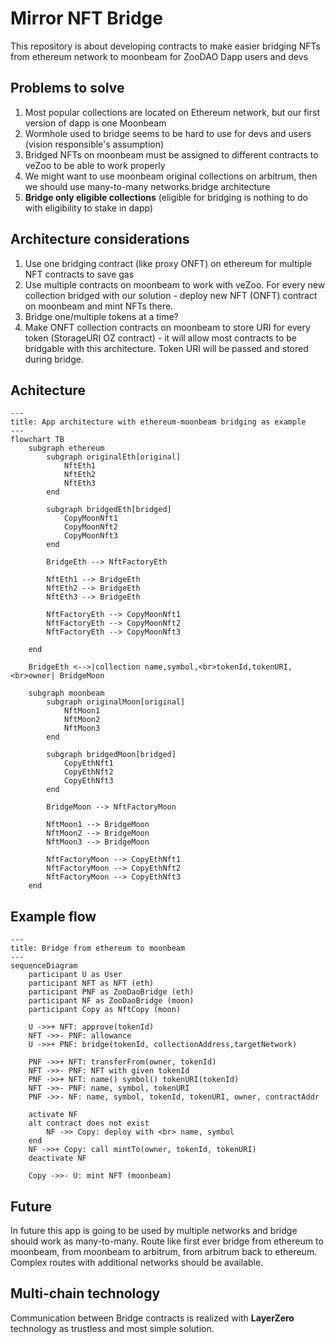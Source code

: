 # Mirror NFT Bridge

This repository is about developing contracts to make easier bridging NFTs from ethereum network to moonbeam for ZooDAO Dapp users and devs

## Problems to solve

1. Most popular collections are located on Ethereum network, but our first version of dapp is one Moonbeam
2. Wormhole used to bridge seems to be hard to use for devs and users (vision responsible's assumption)
3. Bridged NFTs on moonbeam must be assigned to different contracts to veZoo to be able to work properly
4. We might want to use moonbeam original collections on arbitrum, then we should use many-to-many networks bridge architecture
5. **Bridge only eligible collections** (eligible for bridging is nothing to do with eligibility to stake in dapp)

## Architecture considerations

1. Use one bridging contract (like proxy ONFT) on ethereum for multiple NFT contracts to save gas
2. Use multiple contracts on moonbeam to work with veZoo. For every new collection bridged with our solution - deploy new NFT (ONFT) contract on moonbeam and mint NFTs there.
3. Bridge one/multiple tokens at a time?
4. Make ONFT collection contracts on moonbeam to store URI for every token (StorageURI OZ contract) - it will allow most contracts to be bridgable with this architecture. Token URI will be passed and stored during bridge.

## Achitecture

```mermaid
---
title: App architecture with ethereum-moonbeam bridging as example
---
flowchart TB
    subgraph ethereum
        subgraph originalEth[original]
            NftEth1
            NftEth2
            NftEth3
        end

        subgraph bridgedEth[bridged]
            CopyMoonNft1
            CopyMoonNft2
            CopyMoonNft3
        end

        BridgeEth --> NftFactoryEth

        NftEth1 --> BridgeEth
        NftEth2 --> BridgeEth
        NftEth3 --> BridgeEth

        NftFactoryEth --> CopyMoonNft1
        NftFactoryEth --> CopyMoonNft2
        NftFactoryEth --> CopyMoonNft3

    end

    BridgeEth <-->|collection name,symbol,<br>tokenId,tokenURI,<br>owner| BridgeMoon

    subgraph moonbeam
        subgraph originalMoon[original]
            NftMoon1
            NftMoon2
            NftMoon3
        end

        subgraph bridgedMoon[bridged]
            CopyEthNft1
            CopyEthNft2
            CopyEthNft3
        end

        BridgeMoon --> NftFactoryMoon

        NftMoon1 --> BridgeMoon
        NftMoon2 --> BridgeMoon
        NftMoon3 --> BridgeMoon

        NftFactoryMoon --> CopyEthNft1
        NftFactoryMoon --> CopyEthNft2
        NftFactoryMoon --> CopyEthNft3
    end
```

## Example flow

```mermaid
---
title: Bridge from ethereum to moonbeam
---
sequenceDiagram
    participant U as User
    participant NFT as NFT (eth)
    participant PNF as ZooDaoBridge (eth)
    participant NF as ZooDaoBridge (moon)
    participant Copy as NftCopy (moon)

    U ->>+ NFT: approve(tokenId)
    NFT ->>- PNF: allowance
    U ->>+ PNF: bridge(tokenId, collectionAddress,targetNetwork)

    PNF ->>+ NFT: transferFrom(owner, tokenId)
    NFT ->>- PNF: NFT with given tokenId
    PNF ->>+ NFT: name() symbol() tokenURI(tokenId)
    NFT ->>- PNF: name, symbol, tokenURI
    PNF ->>- NF: name, symbol, tokenId, tokenURI, owner, contractAddr

    activate NF
    alt contract does not exist
        NF ->> Copy: deploy with <br> name, symbol
    end
    NF ->>+ Copy: call mintTo(owner, tokenId, tokenURI)
    deactivate NF

    Copy ->>- U: mint NFT (moonbeam)
```

## Future

In future this app is going to be used by multiple networks and bridge should work as many-to-many. Route like first ever bridge from ethereum to moonbeam, from moonbeam to arbitrum, from arbitrum back to ethereum. Complex routes with additional networks should be available.

## Multi-chain technology

Communication between Bridge contracts is realized with **LayerZero** technology as trustless and most simple solution.
